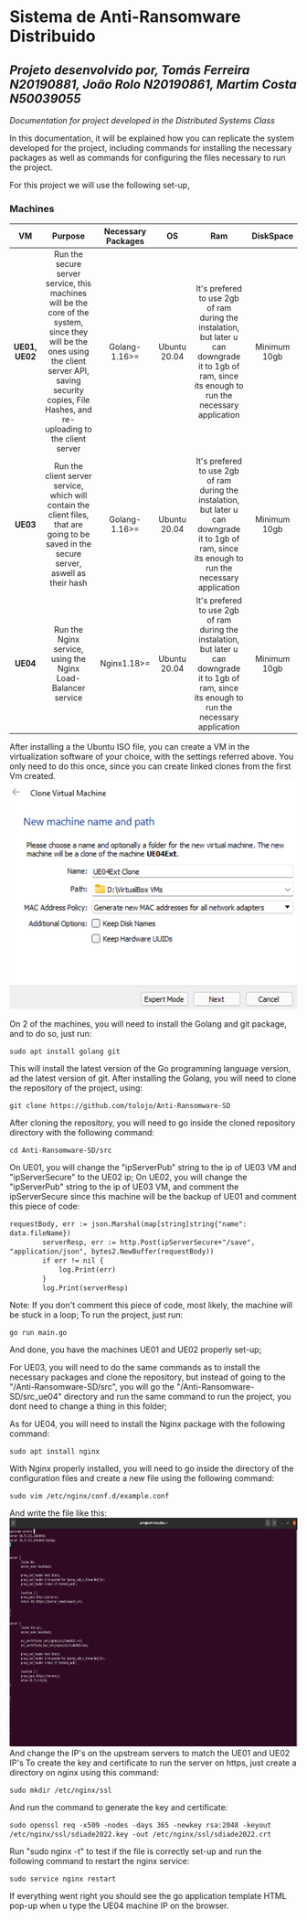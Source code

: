 # Sistema de Anti-Ransomware Distribuido
## _Projeto desenvolvido por, Tomás Ferreira N20190881, João Rolo N20190861, Martim Costa N50039055_

_Documentation for project developed in the Distributed Systems Class_

In this documentation, it will be explained how you can replicate the system developed for the project, including commands for installing the necessary packages as well as  commands for configuring the files necessary to run the project.

For this project we will use the following set-up,
### Machines
| VM | Purpose | Necessary Packages | OS | Ram | DiskSpace| 
| :---: | :---:| :---:| :----:|:---:|:---:|
| **UE01, UE02** | Run the secure server service, this machines will be the core of the system, since they will be the ones using the client server API, saving security copies, File Hashes, and re-uploading to the client server| Golang-1.16>= | Ubuntu 20.04 | It's prefered to use 2gb of ram during the instalation, but later u can downgrade it to 1gb of ram, since its enough to run the necessary application | Minimum 10gb |
| **UE03** | Run the client server service, which will contain the client files, that are going to be saved in the secure server, aswell as their hash | Golang-1.16>= | Ubuntu 20.04 | It's prefered to use 2gb of ram during the instalation, but later u can downgrade it to 1gb of ram, since its enough to run the necessary application | Minimum 10gb |
| **UE04** | Run the Nginx service, using the Nginx Load-Balancer service | Nginx1.18>= | Ubuntu 20.04 | It's prefered to use 2gb of ram during the instalation, but later u can downgrade it to 1gb of ram, since its enough to run the necessary application | Minimum 10gb |

After installing a the Ubuntu ISO file, you can create a VM in the virtualization software of your choice, with the settings referred above. You only need to do this once, since you can create linked clones from the first Vm created.
<img src="Clone1.png" width ="auto" height="400"/>

On 2 of the machines, you will need to install the Golang and git package, and to do so, just run:
```
sudo apt install golang git
```

This will install the latest version of the Go programming language version, ad the latest version of git.
After installing the Golang, you will need to clone the repository of the project, using:
```
git clone https://github.com/tolojo/Anti-Ransomware-SD
```

After cloning the repository, you will need to go inside the cloned repository directory with the following command:
```
cd Anti-Ransomware-SD/src
```

On UE01, you will change the "ipServerPub" string to the ip of UE03 VM and "ipServerSecure" to the UE02 ip;
On UE02, you will change the "ipServerPub" string to the ip of UE03 VM, and comment the ipServerSecure since this machine will be the backup of UE01 and comment this piece of code:
```
requestBody, err := json.Marshal(map[string]string{"name": data.fileName})
		serverResp, err := http.Post(ipServerSecure+"/save", "application/json", bytes2.NewBuffer(requestBody))
		if err != nil {
			log.Print(err)
		}
		log.Print(serverResp)
```

Note: If you don't comment this piece of code, most likely, the machine will be stuck in a loop;
To run the project, just run:
```
go run main.go
```

And done, you have the machines UE01 and UE02 properly set-up;

For UE03, you will need to do the same commands as to install the necessary packages and clone the repository, but instead of going to the "/Anti-Ransomware-SD/src", you will go the "/Anti-Ransomware-SD/src_ue04" directory and run the same command to run the project, you dont need to change a thing in this folder;

As for UE04, you will need to install the Nginx package with the following command:
```
sudo apt install nginx
```

With Nginx properly installed, you will need to go inside the directory of the configuration files and create a new file using the following command:
```
sudo vim /etc/nginx/conf.d/example.conf
```

And write the file like this:
<img src="nginxconf.png" width ="auto" height="400"/>
And change the IP's on the upstream servers to match the UE01 and UE02 IP's
To create the key and certificate to run the server on https, just create a directory on nginx using this command:
```
sudo mkdir /etc/nginx/ssl
```

And run the command to generate the key and certificate:
```
sudo openssl req -x509 -nodes -days 365 -newkey rsa:2048 -keyout /etc/nginx/ssl/sdiade2022.key -out /etc/nginx/ssl/sdiade2022.crt
```

Run "sudo nginx -t" to test if the file is correctly set-up and run the following command to restart the nginx service:
```
sudo service nginx restart
```
 
If everything went right you should see the go application template HTML pop-up when u type the UE04 machine IP on the browser.
